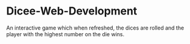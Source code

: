 # Dicee-Web-Development
An interactive game which when refreshed, the dices are rolled and the player with the highest number on the die wins.
